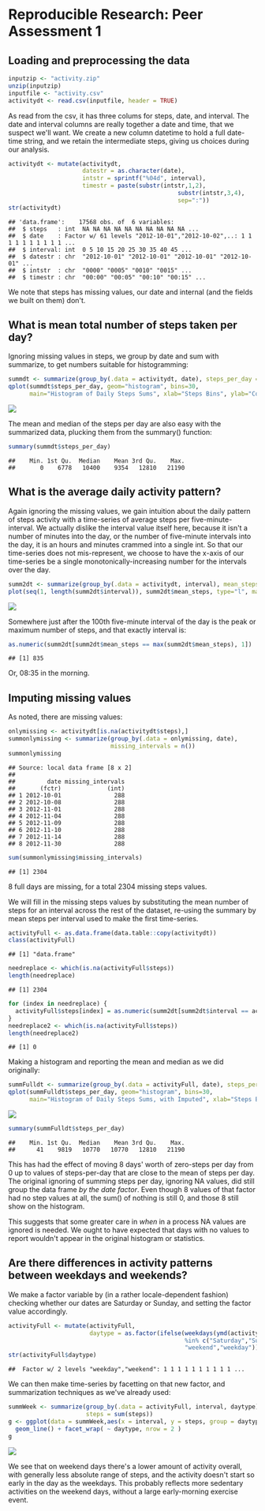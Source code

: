 # Reproducible Research: Peer Assessment 1



## Loading and preprocessing the data




```r
inputzip <- "activity.zip"
unzip(inputzip)
inputfile <- "activity.csv"
activitydt <- read.csv(inputfile, header = TRUE)
```

As read from the csv, it has three colums for steps, date, and interval.  The date and interval columns are really together a date and time, that we suspect we'll want.  We create a new column datetime to hold a full date-time string, and we retain the intermediate steps, giving us choices during our analysis.


```r
activitydt <- mutate(activitydt, 
                     datestr = as.character(date), 
                     intstr = sprintf("%04d", interval), 
                     timestr = paste(substr(intstr,1,2), 
                                                substr(intstr,3,4), 
                                                sep=":"))
str(activitydt)
```

```
## 'data.frame':	17568 obs. of  6 variables:
##  $ steps   : int  NA NA NA NA NA NA NA NA NA NA ...
##  $ date    : Factor w/ 61 levels "2012-10-01","2012-10-02",..: 1 1 1 1 1 1 1 1 1 1 ...
##  $ interval: int  0 5 10 15 20 25 30 35 40 45 ...
##  $ datestr : chr  "2012-10-01" "2012-10-01" "2012-10-01" "2012-10-01" ...
##  $ intstr  : chr  "0000" "0005" "0010" "0015" ...
##  $ timestr : chr  "00:00" "00:05" "00:10" "00:15" ...
```

We note that steps has missing values, our date and internal (and the fields we built on them) don't.

## What is mean total number of steps taken per day?

Ignoring missing values in steps, we group by date and sum with summarize, to get numbers suitable for histogramming:


```r
summdt <- summarize(group_by(.data = activitydt, date), steps_per_day = sum(steps, na.rm = TRUE))
qplot(summdt$steps_per_day, geom="histogram", bins=30, 
      main="Histogram of Daily Steps Sums", xlab="Steps Bins", ylab="Count")
```

![](PA1_template_files/figure-html/unnamed-chunk-4-1.png)<!-- -->

The mean and median of the steps per day are also easy with the summarized data, plucking them from the summary() function:


```r
summary(summdt$steps_per_day)
```

```
##    Min. 1st Qu.  Median    Mean 3rd Qu.    Max. 
##       0    6778   10400    9354   12810   21190
```

## What is the average daily activity pattern?

Again ignoring the missing values, we gain intuition about the daily pattern of steps activity with a time-series of average steps per five-minute-interval.  We actually dislike the interval value itself here, because it isn't a number of minutes into the day, or the number of five-minute intervals into the day, it is an hours and minutes crammed into a single int.  So that our time-series does not mis-represent, we choose to have the x-axis of our time-series be a single monotonically-increasing number for the intervals over the day.


```r
summ2dt <- summarize(group_by(.data = activitydt, interval), mean_steps = mean(steps, na.rm = TRUE))
plot(seq(1, length(summ2dt$interval)), summ2dt$mean_steps, type="l", main="Mean Across Days of Steps by Five-Minute Interval", xlab="Index of Five-Minute Interval", ylab="Steps")
```

![](PA1_template_files/figure-html/unnamed-chunk-6-1.png)<!-- -->

Somewhere just after the 100th five-minute interval of the day is the peak or maximum number of steps, and that exactly interval is:


```r
as.numeric(summ2dt[summ2dt$mean_steps == max(summ2dt$mean_steps), 1])
```

```
## [1] 835
```

Or, 08:35 in the morning.

## Imputing missing values

As noted, there are missing values:


```r
onlymissing <- activitydt[is.na(activitydt$steps),]
summonlymissing <- summarize(group_by(.data = onlymissing, date), 
                             missing_intervals = n())
summonlymissing
```

```
## Source: local data frame [8 x 2]
## 
##         date missing_intervals
##       (fctr)             (int)
## 1 2012-10-01               288
## 2 2012-10-08               288
## 3 2012-11-01               288
## 4 2012-11-04               288
## 5 2012-11-09               288
## 6 2012-11-10               288
## 7 2012-11-14               288
## 8 2012-11-30               288
```

```r
sum(summonlymissing$missing_intervals)
```

```
## [1] 2304
```

8 full days are missing, for a total 2304 missing steps values.

We will fill in the missing steps values by substituting the mean number of steps for an interval across the rest of the dataset, re-using the summary by mean steps per interval used to make the first time-series.


```r
activityFull <- as.data.frame(data.table::copy(activitydt))
class(activityFull)
```

```
## [1] "data.frame"
```

```r
needreplace <- which(is.na(activityFull$steps))
length(needreplace)
```

```
## [1] 2304
```

```r
for (index in needreplace) { 
  activityFull$steps[index] = as.numeric(summ2dt[summ2dt$interval == activityFull$interval[index] , 2] )
}
needreplace2 <- which(is.na(activityFull$steps))
length(needreplace2)
```

```
## [1] 0
```

Making a histogram and reporting the mean and median as we did originally:


```r
summFulldt <- summarize(group_by(.data = activityFull, date), steps_per_day = sum(steps, na.rm = TRUE))
qplot(summFulldt$steps_per_day, geom="histogram", bins=30, 
      main="Histogram of Daily Steps Sums, with Imputed", xlab="Steps Bins", ylab="Count")
```

![](PA1_template_files/figure-html/unnamed-chunk-10-1.png)<!-- -->

```r
summary(summFulldt$steps_per_day)
```

```
##    Min. 1st Qu.  Median    Mean 3rd Qu.    Max. 
##      41    9819   10770   10770   12810   21190
```

This has had the effect of moving 8 days' worth of zero-steps per day from 0 up to values of steps-per-day that are close to the mean of steps per day.  The original ignoring of summing steps per day, ignoring NA values, did still group the data frame *by the date factor*.  Even though 8 values of that factor had no step values at all, the sum() of nothing is still 0, and those 8 still show on the histogram.

This suggests that some greater care in *when* in a process NA values are ignored is needed.  We ought to have expected that days with no values to report wouldn't appear in the original histogram or statistics.

## Are there differences in activity patterns between weekdays and weekends?

We make a factor variable by (in a rather locale-dependent fashion) checking whether our dates are Saturday or Sunday, and setting the factor value accordingly.


```r
activityFull <- mutate(activityFull, 
                       daytype = as.factor(ifelse(weekdays(ymd(activityFull$datestr)) 
                                                  %in% c("Saturday","Sunday"),
                                                  "weekend","weekday")))
str(activityFull$daytype)
```

```
##  Factor w/ 2 levels "weekday","weekend": 1 1 1 1 1 1 1 1 1 1 ...
```

We can then make time-series by facetting on that new factor, and summarization techniques as we've already used:


```r
summWeek <- summarize(group_by(.data = activityFull, interval, daytype), 
                      steps = sum(steps))
g <- ggplot(data = summWeek,aes(x = interval, y = steps, group = daytype)) +
  geom_line() + facet_wrap( ~ daytype, nrow = 2 )
g
```

![](PA1_template_files/figure-html/unnamed-chunk-12-1.png)<!-- -->

We see that on weekend days there's a lower amount of activity overall, with generally less absolute range of steps, and the activity doesn't start so early in the day as the weekdays.  This probably reflects more sedentary activities on the weekend days, without a large early-morning exercise event.



